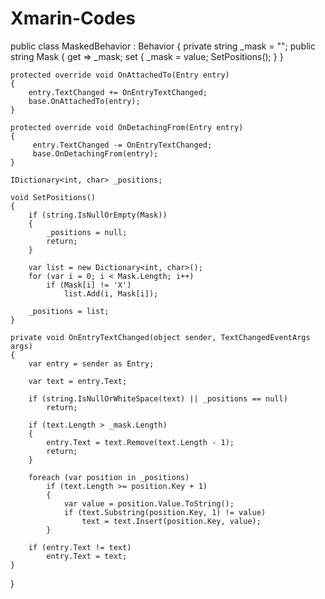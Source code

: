 # Xmarin-Codes

public class MaskedBehavior : Behavior<Entry>
{
    private string _mask = "";
    public string Mask
    {
        get => _mask;
        set
        {
            _mask = value;
            SetPositions();
        }
    }

    protected override void OnAttachedTo(Entry entry)
    {
        entry.TextChanged += OnEntryTextChanged;
        base.OnAttachedTo(entry);
    }

    protected override void OnDetachingFrom(Entry entry)
    {
         entry.TextChanged -= OnEntryTextChanged;
         base.OnDetachingFrom(entry);
    }

    IDictionary<int, char> _positions;

    void SetPositions()
    {
        if (string.IsNullOrEmpty(Mask))
        {
            _positions = null;
            return;
        }

        var list = new Dictionary<int, char>();
        for (var i = 0; i < Mask.Length; i++)
            if (Mask[i] != 'X')
                list.Add(i, Mask[i]);

        _positions = list;
    }

    private void OnEntryTextChanged(object sender, TextChangedEventArgs args)
    {
        var entry = sender as Entry;

        var text = entry.Text;

        if (string.IsNullOrWhiteSpace(text) || _positions == null)
            return;

        if (text.Length > _mask.Length)
        {
            entry.Text = text.Remove(text.Length - 1);
            return;
        }

        foreach (var position in _positions)
            if (text.Length >= position.Key + 1)
            {
                var value = position.Value.ToString();
                if (text.Substring(position.Key, 1) != value)
                    text = text.Insert(position.Key, value);
            }

        if (entry.Text != text)
            entry.Text = text;
    }
}




